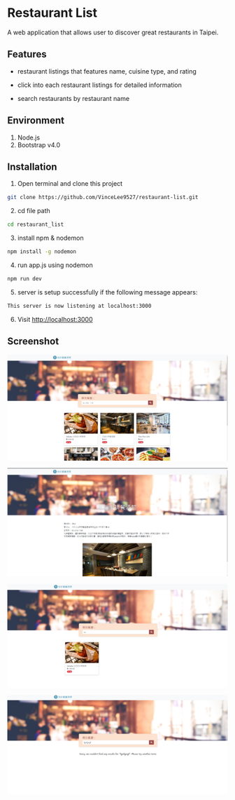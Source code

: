 
  

# Restaurant List

  

A web application that allows user to discover great restaurants in Taipei.

  

## Features

- restaurant listings that features name, cuisine type, and rating

- click into each restaurant listings for detailed information

- search restaurants by restaurant name

## Environment

 1. Node.js
 2. Bootstrap v4.0

## Installation

 1. Open terminal and clone this project
```bash
git clone https://github.com/VinceLee9527/restaurant-list.git
```
 2. cd file path
```bash
cd restaurant_list
```
 3. install npm & nodemon
```bash
npm install -g nodemon
```
 4. run app.js using nodemon
```bash
npm run dev
```
 5. server is setup successfully if the following message appears:
  ```bash
  This server is now listening at localhost:3000
  ```
 6. Visit [http://localhost:3000](http://localhost:3000/) 

## Screenshot
![alt text](https://github.com/VinceLee9527/restaurant-list/blob/fdba2b0383a59e40ab65bc150cefdeb9e52795a7/public/img/index.png?raw=true)

![alt text](https://github.com/VinceLee9527/restaurant-list/blob/main/public/img/detailed%20page.png?raw=true)

![alt text](https://github.com/VinceLee9527/restaurant-list/blob/main/public/img/search.png?raw=true)


![alt text](https://github.com/VinceLee9527/restaurant-list/blob/main/public/img/empty%20search.png?raw=true)
